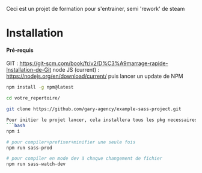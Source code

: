 Ceci est un projet de formation pour s'entrainer, semi 'rework' de steam  


# Installation
#### Pré-requis
GIT : https://git-scm.com/book/fr/v2/D%C3%A9marrage-rapide-Installation-de-Git
node JS (current) : https://nodejs.org/en/download/current/
puis lancer un update de NPM
```bash
npm install -g npm@latest

cd votre_repertoire/

git clone https://github.com/gary-agency/example-sass-project.git

Pour initier le projet lancer, cela installera tous les pkg necessaires :
```bash
npm i

# pour compiler+prefixer+minifier une seule fois
npm run sass-prod

# pour compiler en mode dev à chaque changement de fichier
npm run sass-watch-dev
```

